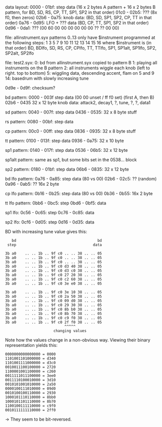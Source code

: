 data layout:
	0000 - 01bf: step data (16 x 2 bytes A pattern + 16 x 2 bytes B pattern,
	             for BD, SD, RS, CP, TT, SP1, SP2 in that order)
	01c0 - 02b5: ??? (8x f0, then zeros)
	02b6 - 0a75: knob data: (BD, SD, SP1, SP2, CP, TT in that order)
	0a76 - 0d95: LFO + ??? data (BD, CP, TT, SP1, SP2 in that order)
	0d96 - 0da1: ??? (00 60 00 00 00 00 00 00 ?? ?? 00 00)
	


file: allinstrument.syx
	patterns 0..13 only have $instrument programmed at the following steps:
		1     3     5     7     9  10 11 12 13 14 15 16
		where $instrument is (in that order) BD, BDlfo, SD, RS, CP, CPlfo, TT,
		TTlfo, SP1, SP1alt, SP1lfo, SP2, SP2alt, SP2lfo

file: test2.syx:
	0: bd from allinstrument.syx copied to pattern B
	1: playing all instruments on the B pattern
	2: all instruments wiggle each knob (left to right. top to bottom)
	5: wiggling data, descending accent, flam on 5 and 9
	14: basedrum with slowly increasing tune

0d9e - 0d9f: checksum?

bd pattern:
	0000 - 003f step data (00 00 unset / ff f0 set) (first A, then B)
	02b6 - 0435 32 x 12 byte knob data: attack2, decay1, ?, tune, ?, ?, data1

sd pattern:
	0040 - 007f: step data
	0436 - 0535: 32 x 8 byte stuff

rs pattern:
	0080 - 00bf: step data

cp pattern:
	00c0 - 00ff: step data
	0836 - 0935: 32 x 8 byte stuff

tt pattern:
	0100 - 013f: step data
	0936 - 0a75: 32 x 10 byte

sp1 pattern:
	0140 - 017f: step data
	0536 - 06b5: 32 x 12 byte

sp1alt pattern: same as sp1, but some bits set in the 0538... block

sp2 pattern:
	0180 - 01bf: step data
	06b6 - 0835: 32 x 12 byte

bd lfo pattern:
	0a76 - 0a85: step data (80 vs 00)
	02b6 - 02c5: ?? (random)
	0a96 - 0ab5: ?? 16x 2 byte

cp lfo pattern:
	0b16 - 0b25: step data (80 vs 00)
	0b36 - 0b55: 16x 2 byte

tt lfo pattern:
	0bb6 - 0bc5: step
	0bd6 - 0bf5: data

sp1 lfo:
	0c56 - 0c65: step
	0c76 - 0c85: data

sp2 lfo:
	0cf6 - 0d05: step
	0d16 - 0d35: data



BD with increasing tune value gives this:
```
   bd                                     bd
 step                                   data

3b a0    .. .. 1b .. 9f c0 .. .. 38 .. .. 05
3b a0    .. .. 1b .. 9f c0 .. .. 38 .. .. 05
3b a0    .. .. 1b .. 9f c0 .. .. 38 .. .. 05
3b a0    .. .. 1b .. 9f c0 d3 40 38 .. .. 05
3b a0    .. .. 1b .. 9f c0 d3 c0 38 .. .. 05
3b a0    .. .. 1b .. 9f c0 27 20 38 .. .. 05
3b a0    .. .. 1b .. 9f c0 c2 60 38 .. .. 05
3b a0    .. .. 1b .. 9f c0 3e e0 38 .. .. 05

3b a0    .. .. 1b .. 9f c0 3e 10 38 .. .. 05
3b a0    .. .. 1b .. 9f c0 2a 50 38 .. .. 05
3b a0    .. .. 1b .. 9f c0 09 d0 38 .. .. 05
3b a0    .. .. 1b .. 9f c0 29 30 38 .. .. 05
3b a0    .. .. 1b .. 9f c0 8b b0 38 .. .. 05
3b a0    .. .. 1b .. 9f c0 8b 70 38 .. .. 05
3b a0    .. .. 1b .. 9f c0 c9 f0 38 .. .. 05
3b a0    .. .. 1b .. 9f c0 2f f0 38 .. .. 05
                           ^^^^^
                      changing values
```

Note how the values change in a non-obvious way.
Viewing their binary representation yields this:

```
0000000000000000 = 0000
1101001101000000 = d340
1101001111000000 = d3c0
0010011100100000 = 2720
1100001001100000 = c260
0011111011100000 = 3ee0
0011110100010000 = 3d10
0010101001010000 = 2a50
0000100111010000 = 09d0
0010100100110000 = 2930
1000101110110000 = 8bb0
1000101101110000 = 8b70
1100100111110000 = c9f0
0010111111110000 = 2ff0
```

-> They seem to be bit-reversed.
